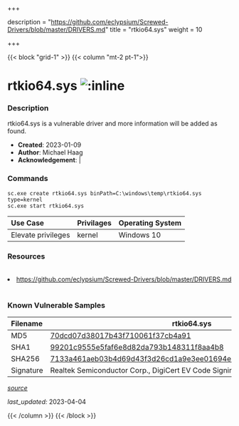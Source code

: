 +++

description = "https://github.com/eclypsium/Screwed-Drivers/blob/master/DRIVERS.md"
title = "rtkio64.sys"
weight = 10

+++


{{< block "grid-1" >}}
{{< column "mt-2 pt-1">}}


# rtkio64.sys ![:inline](/images/twitter_verified.png) 


### Description

rtkio64.sys is a vulnerable driver and more information will be added as found.

- **Created**: 2023-01-09
- **Author**: Michael Haag
- **Acknowledgement**:  | [](https://twitter.com/)

### Commands

```
sc.exe create rtkio64.sys binPath=C:\windows\temp\rtkio64.sys type=kernel
sc.exe start rtkio64.sys
```

| Use Case | Privilages | Operating System | 
|:---- | ---- | ---- |
| Elevate privileges | kernel | Windows 10 |

### Resources
<br>
<li><a href=" https://github.com/eclypsium/Screwed-Drivers/blob/master/DRIVERS.md"> https://github.com/eclypsium/Screwed-Drivers/blob/master/DRIVERS.md</a></li>
<br>

### Known Vulnerable Samples

| Filename | rtkio64.sys |
|:---- | ---- | 
| MD5 | <a href="https://www.virustotal.com/gui/file/70dcd07d38017b43f710061f37cb4a91">70dcd07d38017b43f710061f37cb4a91</a> |
| SHA1 | <a href="https://www.virustotal.com/gui/file/99201c9555e5faf6e8d82da793b148311f8aa4b8">99201c9555e5faf6e8d82da793b148311f8aa4b8</a> |
| SHA256 | <a href="https://www.virustotal.com/gui/file/7133a461aeb03b4d69d43f3d26cd1a9e3ee01694e97a0645a3d8aa1a44c39129">7133a461aeb03b4d69d43f3d26cd1a9e3ee01694e97a0645a3d8aa1a44c39129</a> |
| Signature | Realtek Semiconductor Corp., DigiCert EV Code Signing CA, DigiCert   |


[*source*](https://github.com/magicsword-io/LOLDrivers/tree/main/yaml/rtkio64.sys.yml)

*last_updated:* 2023-04-04








{{< /column >}}
{{< /block >}}
